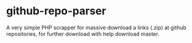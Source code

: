 # github-repo-parser

A very simple PHP scrapper for massive download a links (.zip) at github repositories, for further download with help download master. 
